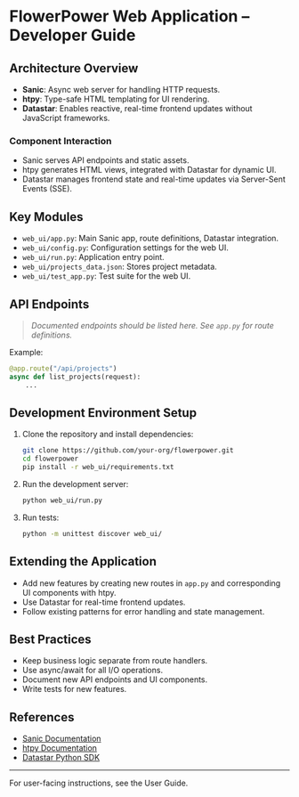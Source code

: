 # FlowerPower Web Application – Developer Guide

## Architecture Overview

- **Sanic**: Async web server for handling HTTP requests.
- **htpy**: Type-safe HTML templating for UI rendering.
- **Datastar**: Enables reactive, real-time frontend updates without JavaScript frameworks.

### Component Interaction
- Sanic serves API endpoints and static assets.
- htpy generates HTML views, integrated with Datastar for dynamic UI.
- Datastar manages frontend state and real-time updates via Server-Sent Events (SSE).

## Key Modules

- `web_ui/app.py`: Main Sanic app, route definitions, Datastar integration.
- `web_ui/config.py`: Configuration settings for the web UI.
- `web_ui/run.py`: Application entry point.
- `web_ui/projects_data.json`: Stores project metadata.
- `web_ui/test_app.py`: Test suite for the web UI.

## API Endpoints

> _Documented endpoints should be listed here. See `app.py` for route definitions._

Example:
```python
@app.route("/api/projects")
async def list_projects(request):
    ...
```

## Development Environment Setup

1. Clone the repository and install dependencies:
   ```sh
   git clone https://github.com/your-org/flowerpower.git
   cd flowerpower
   pip install -r web_ui/requirements.txt
   ```
2. Run the development server:
   ```sh
   python web_ui/run.py
   ```
3. Run tests:
   ```sh
   python -m unittest discover web_ui/
   ```

## Extending the Application

- Add new features by creating new routes in `app.py` and corresponding UI components with htpy.
- Use Datastar for real-time frontend updates.
- Follow existing patterns for error handling and state management.

## Best Practices

- Keep business logic separate from route handlers.
- Use async/await for all I/O operations.
- Document new API endpoints and UI components.
- Write tests for new features.

## References

- [Sanic Documentation](https://sanic.dev/)
- [htpy Documentation](https://github.com/htpy/htpy)
- [Datastar Python SDK](https://github.com/starfederation/datastar/tree/develop/sdk/python/src/datastar_py)

---
For user-facing instructions, see the User Guide.